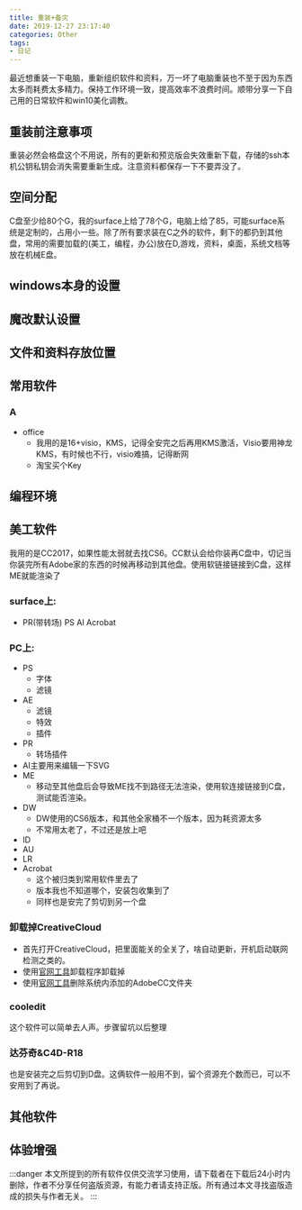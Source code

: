 ```yaml
---
title: 重装+备灾
date: 2019-12-27 23:17:40
categories: Other
tags:
- 日记
---
```

最近想重装一下电脑，重新组织软件和资料，万一坏了电脑重装也不至于因为东西太多而耗费太多精力。保持工作环境一致，提高效率不浪费时间。顺带分享一下自己用的日常软件和win10美化调教。
<!-- more -->

## 重装前注意事项
重装必然会格盘这个不用说，所有的更新和预览版会失效重新下载，存储的ssh本机公钥私钥会消失需要重新生成。注意资料都保存一下不要弄没了。
## 空间分配
C盘至少给80个G，我的surface上给了78个G，电脑上给了85，可能surface系统是定制的，占用小一些。除了所有要求装在C之外的软件，剩下的都扔到其他盘，常用的需要加载的(美工，编程，办公)放在D,游戏，资料，桌面，系统文档等放在机械E盘。
## windows本身的设置
## 魔改默认设置
## 文件和资料存放位置
## 常用软件
### A
- office
    - 我用的是16+visio，KMS，记得全安完之后再用KMS激活，Visio要用神龙KMS，有时候也不行，visio难搞，记得断网
    - 淘宝买个Key
## 编程环境
## 美工软件
我用的是CC2017，如果性能太弱就去找CS6。CC默认会给你装再C盘中，切记当你装完所有Adobe家的东西的时候再移动到其他盘。使用软链接链接到C盘，这样ME就能渲染了
### surface上:  

- PR(带转场) PS AI Acrobat
### PC上:  
- PS
    - 字体
    - 滤镜
- AE
    - 滤镜
    - 特效
    - 插件
- PR
    - 转场插件
- AI主要用来编辑一下SVG
- ME
    - 移动至其他盘后会导致ME找不到路径无法渲染，使用软连接链接到C盘，测试能否渲染。
- DW
    - DW使用的CS6版本，和其他全家桶不一个版本，因为耗资源太多
    - 不常用太老了，不过还是放上吧
- ID
- AU
- LR
- Acrobat
    - 这个被归类到常用软件里去了
    - 版本我也不知道哪个，安装包收集到了
    - 同样也是安完了剪切到另一个盘
### 卸载掉CreativeCloud
- 首先打开CreativeCloud，把里面能关的全关了，啥自动更新，开机启动联网检测之类的。
- 使用<a href="https://helpx.adobe.com/cn/creative-cloud/help/uninstall-creative-cloud-desktop-app.html">官网工具</a>卸载程序卸载掉
- 使用<a href="https://helpx.adobe.com/cn/creative-cloud/kb/remove-cc-files-folder-shortcut-navigation-panel.html">官网工具</a>删除系统内添加的AdobeCC文件夹
### cooledit
这个软件可以简单去人声。步骤留坑以后整理
### 达芬奇&C4D-R18
也是安装完之后剪切到D盘。这俩软件一般用不到，留个资源充个数而已，可以不安用到了再说。

## 其他软件
## 体验增强
:::danger
本文所提到的所有软件仅供交流学习使用，请下载者在下载后24小时内删除，作者不分享任何盗版资源，有能力者请支持正版。所有通过本文寻找盗版造成的损失与作者无关。
:::